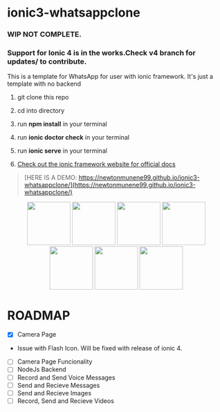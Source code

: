 # ionic3-whatsappclone

### WIP NOT COMPLETE.

### Support for Ionic 4 is in the works.Check v4 branch for updates/ to contribute.

This is a template for WhatsApp for user with ionic framework. It's just a template with no backend

1.  git clone this repo

2.  cd into directory

3.  run **npm install** in your terminal

4.  run **ionic doctor check** in your terminal

5.  run **ionic serve** in your terminal

6.  [Check out the ionic framework website for official docs](https://ionicframework.com)

> [HERE IS A DEMO: https://newtonmunene99.github.io/ionic3-whatsappclone/](https://newtonmunene99.github.io/ionic3-whatsappclone/)

<p align="center">
    <img width="100px" src="https://newtonmunene99.github.io/ionic3-whatsappclone/demo/assets/imgs/1.png" alt="">
    <img width="100px" src="https://newtonmunene99.github.io/ionic3-whatsappclone/demo/assets/imgs/2.png" alt="">
    <img width="100px" src="https://newtonmunene99.github.io/ionic3-whatsappclone/demo/assets/imgs/3.png" alt="">
    <img width="100px" src="https://newtonmunene99.github.io/ionic3-whatsappclone/demo/assets/imgs/4.png" alt="">
    <img width="100px" src="https://newtonmunene99.github.io/ionic3-whatsappclone/demo/assets/imgs/5.png" alt="">
    <img width="100px" src="https://newtonmunene99.github.io/ionic3-whatsappclone/demo/assets/imgs/6.png" alt="">
    <img width="100px" src="https://newtonmunene99.github.io/ionic3-whatsappclone/demo/assets/imgs/7.png" alt="">
<p>

# ROADMAP

- [x] Camera Page
- Issue with Flash Icon. Will be fixed with release of ionic 4.
- [ ] Camera Page Funcionality
- [ ] NodeJs Backend
- [ ] Record and Send Voice Messages
- [ ] Send and Recieve Messages
- [ ] Send and Recieve Images
- [ ] Record, Send and Recieve Videos

